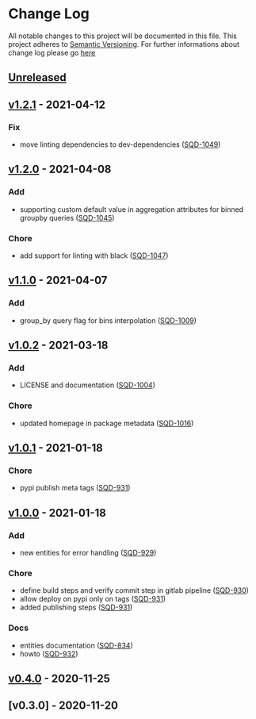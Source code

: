 # Change Log
All notable changes to this project will be documented in this file.
This project adheres to [Semantic Versioning](http://semver.org/).
For further informations about change log please go [here](http://keepachangelog.com/en/1.0.0/)

## [Unreleased](https://git.igenius.net/teams/backend/igenius-adapters-sdk/compare/v1.2.1...master)

## [v1.2.1](https://git.igenius.net/teams/backend/igenius-adapters-sdk/compare/v1.2.0...v1.2.1) - 2021-04-12
### Fix
* move linting dependencies to dev-dependencies ([SQD-1049](https://igenius.atlassian.net/browse/SQD-1049))


## [v1.2.0](https://git.igenius.net/teams/backend/igenius-adapters-sdk/compare/v1.1.0...v1.2.0) - 2021-04-08
### Add
* supporting custom default value in aggregation attributes for binned groupby queries ([SQD-1045](https://igenius.atlassian.net/browse/SQD-1045))

### Chore
* add support for linting with black ([SQD-1047](https://igenius.atlassian.net/browse/SQD-1047))


## [v1.1.0](https://git.igenius.net/teams/backend/igenius-adapters-sdk/compare/v1.0.2...v1.1.0) - 2021-04-07
### Add
* group_by query flag for bins interpolation ([SQD-1009](https://igenius.atlassian.net/browse/SQD-1009))


## [v1.0.2](https://git.igenius.net/teams/backend/igenius-adapters-sdk/compare/v1.0.1...v1.0.2) - 2021-03-18
### Add
* LICENSE and documentation ([SQD-1004](https://igenius.atlassian.net/browse/SQD-1004))

### Chore
* updated homepage in package metadata ([SQD-1016](https://igenius.atlassian.net/browse/SQD-1016))


## [v1.0.1](https://git.igenius.net/teams/backend/igenius-adapters-sdk/compare/v1.0.0...v1.0.1) - 2021-01-18
### Chore
* pypi publish meta tags ([SQD-931](https://igenius.atlassian.net/browse/SQD-931))


## [v1.0.0](https://git.igenius.net/teams/backend/igenius-adapters-sdk/compare/v0.4.0...v1.0.0) - 2021-01-18
### Add
* new entities for error handling ([SQD-929](https://igenius.atlassian.net/browse/SQD-929))

### Chore
* define build steps and verify commit step in gitlab pipeline ([SQD-930](https://igenius.atlassian.net/browse/SQD-930))
* allow deploy on pypi only on tags ([SQD-931](https://igenius.atlassian.net/browse/SQD-931))
* added publishing steps ([SQD-931](https://igenius.atlassian.net/browse/SQD-931))

### Docs
* entities documentation ([SQD-834](https://igenius.atlassian.net/browse/SQD-834))
* howto ([SQD-932](https://igenius.atlassian.net/browse/SQD-932))


## [v0.4.0](https://git.igenius.net/teams/backend/igenius-adapters-sdk/compare/v0.3.0...v0.4.0) - 2020-11-25

## [v0.3.0] - 2020-11-20
